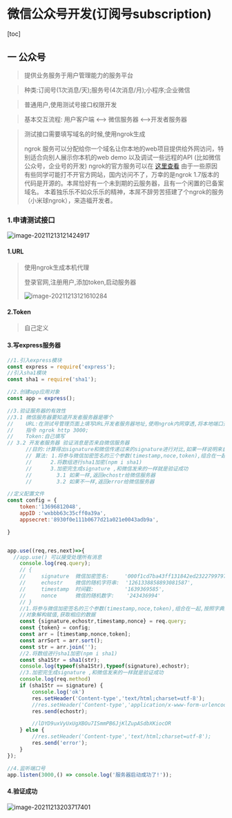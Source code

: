 # 微信公众号开发(订阅号subscription)

[toc]

## 一	公众号

> 提供业务服务于用户管理能力的服务平台

> 种类:订阅号(1次消息/天);服务号(4次消息/月);小程序;企业微信

> 普通用户,使用测试号接口权限开发

> 基本交互流程: 用户客户端 <--> 微信服务器 <-->开发者服务器

> 测试接口需要填写域名的时候,使用ngrok生成
>
> ngrok 服务可以分配给你一个域名让你本地的web项目提供给外网访问，特别适合向别人展示你本机的web demo 以及调试一些远程的API (比如微信公众号，企业号的开发) ngrok的官方服务可以在 [这里查看](https://ngrok.com/) 由于一些原因 有些同学可能打不开官方网站，国内访问不了，万幸的是ngrok 1.7版本的代码是开源的。本屌恰好有一个未到期的云服务器，且有一个闲置的已备案域名。 本着独乐乐不如众乐乐的精神，本屌不辞劳苦搭建了个ngrok的服务（小米球ngrok），来造福开发者。

### 1.申请测试接口

![image-20211213121424917](C:\Users\72985\AppData\Roaming\Typora\typora-user-images\image-20211213121424917.png)

#### 1.URL

>  使用ngrok生成本机代理
>
> 登录官网,注册用户,添加token,启动服务器
>
> ![image-20211213121610284](C:\Users\72985\AppData\Roaming\Typora\typora-user-images\image-20211213121610284.png)

#### 2.Token 

> 自己定义

#### 3.写express服务器

```js
//1.引入express模块
const express = require('express');
//引入sha1模块
const sha1 = require('sha1');

//2.创建app应用对象
const app = express();

//3.验证服务器的有效性
//3.1 微信服务器要知道开发者服务器是哪个
//    URL:在测试号管理页面上填写URL开发者服务器地址,使用ngrok内网穿透,将本地端口开启的服务映射为外网可以访问的网址
//    指令 ngrok http 3000;
//    Token:自己填写
// 3.2 开发者服务器 验证消息是否来自微信服务器
      //目的:计算得出signature和微信传递过来的signature进行对比,如果一样说明来自微信服务器;
      // 算法: 1.将参与微信加密签名的三个参数(timestamp,noce,token),组合在一起,按照字典排序,并组合在一起,形成数组,将数组拼接成一个字符串)
      //      2.将数组进行sha1加密(npm i sha1)
      //      3.加密完生成signature ,和微信发来的一样就是验证成功
      //        3.1 如果一样,返回echostr给微信服务器
      //        3.2 如果不一样,返回error给微信服务器

//定义配置文件
const config = {
    token:'13696812048',
    appID :'wxbbb63c35cff0a39a',
    appsecret:'8930f0e111b0677d21a021e0043adb9a',

}


app.use((req,res,next)=>{
  //app.use() 可以接受处理所有消息
    console.log(req.query);
    // {
    //     signature  微信加密签名:     '000f1cd7ba43ff131842ed2322799797811462ad',
    //     echostr    微信的随机字符串:  '1261338858893081587',
    //     timestamp  时间戳:          '1639369585',
    //     nonce      微信的随机数字:    '243436994'
    // }
    //1.将参与微信加密签名的三个参数(timestamp,noce,token),组合在一起,按照字典排序,并组合在一起,形成数组,将数组拼接成一个字符串)
    //对象解构赋值,获取相应的数据
    const {signature,echostr,timestamp,nonce} = req.query;
    const {token} = config;
    const arr = [timestamp,nonce,token];
    const arrSort = arr.sort();
    const str = arr.join('');
    //2.将数组进行sha1加密(npm i sha1)
    const sha1Str = sha1(str);
    console.log(typeof(sha1Str),typeof(signature),echostr);
    //3.加密完生成signature ,和微信发来的一样就是验证成功
    console.log(req.method)
    if (sha1Str == signature) {
        console.log('ok')
        res.setHeader('Content-type','text/html;charset=utf-8');
        //res.setHeader('Content-type','application/x-www-form-urlencoded; charset=UTF-8');
        res.send(echostr);

        //lDYD9uxVyUxUgXBOu7ISmmPB6JjKlZupASdbXKiocOR
    } else {
        //res.setHeader('Content-type','text/html;charset=utf-8');
        res.send('error');
    }
});

//4.监听端口号
app.listen(3000,() => console.log('服务器启动成功了!'));
```

#### 4.验证成功

![image-20211213203717401](C:\Users\72985\AppData\Roaming\Typora\typora-user-images\image-20211213203717401.png)

